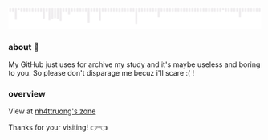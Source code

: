 ![](images/gif.gif)
### about 👋
My GitHub just uses for archive my study and it's maybe useless and boring to you. So please don't disparage me becuz i'll scare :( !
### overview
View at [nh4ttruong's zone](https://nh4ttruong.github.io)

Thanks for your visiting! 👉👈
